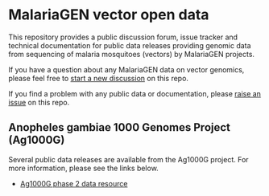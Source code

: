 # MalariaGEN vector open data

This repository provides a public discussion forum, issue tracker and technical documentation for public data releases providing genomic data from sequencing of malaria mosquitoes (vectors) by MalariaGEN projects.

If you have a question about any MalariaGEN data on vector genomics, please feel free to [start a new discussion](https://github.com/malariagen/vector-public-data/discussions/new) on this repo.

If you find a problem with any public data or documentation, please [raise an issue](https://github.com/malariagen/vector-public-data/issues/new/choose) on this repo.

## Anopheles gambiae 1000 Genomes Project (Ag1000G)

Several public data releases are available from the Ag1000G project. For more information, please see the links below.

* [Ag1000G phase 2 data resource](https://www.malariagen.net/resource/27)
